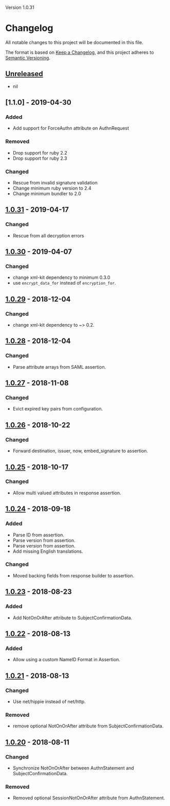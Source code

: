 Version 1.0.31

# Changelog
All notable changes to this project will be documented in this file.

The format is based on [Keep a Changelog](https://keepachangelog.com/en/1.0.0/),
and this project adheres to [Semantic Versioning](https://semver.org/spec/v2.0.0.html).

## [Unreleased]
- nil

## [1.1.0] - 2019-04-30
### Added
- Add support for ForceAuthn attribute on AuthnRequest

### Removed
- Drop support for ruby 2.2
- Drop support for ruby 2.3

### Changed
- Rescue from invalid signature validation
- Change minimum ruby version to 2.4
- Change minimum bundler to 2.0

## [1.0.31] - 2019-04-17
### Changed
- Rescue from all decryption errors

## [1.0.30] - 2019-04-07
### Changed
- change xml-kit dependency to minimum 0.3.0
- use `encrypt_data_for` instead of `encryption_for`.

## [1.0.29] - 2018-12-04
### Changed
- change xml-kit dependency to ~> 0.2.

## [1.0.28] - 2018-12-04
### Changed
- Parse attribute arrays from SAML assertion.

## [1.0.27] - 2018-11-08
### Changed
- Evict expired key pairs from configuration.

## [1.0.26] - 2018-10-22
### Changed
- Forward destination, issuer, now, embed\_signature to assertion.

## [1.0.25] - 2018-10-17
### Changed
- Allow multi valued attributes in response assertion.

## [1.0.24] - 2018-09-18
### Added
- Parse ID from assertion.
- Parse version from assertion.
- Parse version from assertion.
- Add missing English translations.

### Changed
- Moved backing fields from response builder to assertion.

## [1.0.23] - 2018-08-23
### Added
- Add NotOnOrAfter attribute to SubjectConfirmationData.

## [1.0.22] - 2018-08-13
### Added
- Allow using a custom NameID Format in Assertion.

## [1.0.21] - 2018-08-13
### Changed
- Use net/hippie instead of net/http.

### Removed
- remove optional NotOnOrAfter attribute from SubjectConfirmationData.

## [1.0.20] - 2018-08-11
### Changed
- Synchronize NotOnOrAfter between AuthnStatement and SubjectConfirmationData.

### Removed
- Removed optional SessionNotOnOrAfter attribute from AuthnStatement.

[Unreleased]: https://github.com/saml-kit/saml-kit/compare/v1.0.31...HEAD
[1.0.31]: https://github.com/saml-kit/saml-kit/compare/v1.0.30...v1.0.31
[1.0.30]: https://github.com/saml-kit/saml-kit/compare/v1.0.29...v1.0.30
[1.0.29]: https://github.com/saml-kit/saml-kit/compare/v1.0.28...v1.0.29
[1.0.28]: https://github.com/saml-kit/saml-kit/compare/v1.0.27...v1.0.28
[1.0.27]: https://github.com/saml-kit/saml-kit/compare/v1.0.26...v1.0.27
[1.0.26]: https://github.com/saml-kit/saml-kit/compare/v1.0.25...v1.0.26
[1.0.25]: https://github.com/saml-kit/saml-kit/compare/v1.0.24...v1.0.25
[1.0.24]: https://github.com/saml-kit/saml-kit/compare/v1.0.23...v1.0.24
[1.0.23]: https://github.com/saml-kit/saml-kit/compare/v1.0.22...v1.0.23
[1.0.22]: https://github.com/saml-kit/saml-kit/compare/v1.0.21...v1.0.22
[1.0.21]: https://github.com/saml-kit/saml-kit/compare/v1.0.20...v1.0.21
[1.0.20]: https://github.com/saml-kit/saml-kit/compare/v1.0.19...v1.0.20
[1.0.19]: https://github.com/saml-kit/saml-kit/compare/v1.0.18...v1.0.19
[1.0.18]: https://github.com/saml-kit/saml-kit/compare/v1.0.17...v1.0.18
[1.0.17]: https://github.com/saml-kit/saml-kit/compare/v1.0.16...v1.0.17
[1.0.16]: https://github.com/saml-kit/saml-kit/compare/v1.0.15...v1.0.16
[1.0.15]: https://github.com/saml-kit/saml-kit/compare/v1.0.14...v1.0.15
[1.0.14]: https://github.com/saml-kit/saml-kit/compare/v1.0.13...v1.0.14
[1.0.13]: https://github.com/saml-kit/saml-kit/compare/v1.0.12...v1.0.13
[1.0.12]: https://github.com/saml-kit/saml-kit/compare/v1.0.11...v1.0.12
[1.0.11]: https://github.com/saml-kit/saml-kit/compare/v1.0.10...v1.0.11
[1.0.10]: https://github.com/saml-kit/saml-kit/compare/v1.0.9...v1.0.10
[1.0.9]: https://github.com/saml-kit/saml-kit/compare/v1.0.8...v1.0.9
[1.0.8]: https://github.com/saml-kit/saml-kit/compare/v1.0.7...v1.0.8
[1.0.7]: https://github.com/saml-kit/saml-kit/compare/v1.0.6...v1.0.7
[1.0.6]: https://github.com/saml-kit/saml-kit/compare/v1.0.5...v1.0.6
[1.0.5]: https://github.com/saml-kit/saml-kit/compare/v1.0.4...v1.0.5
[1.0.4]: https://github.com/saml-kit/saml-kit/compare/v1.0.3...v1.0.4
[1.0.3]: https://github.com/saml-kit/saml-kit/compare/v1.0.2...v1.0.3
[1.0.2]: https://github.com/saml-kit/saml-kit/compare/v1.0.1...v1.0.2
[1.0.1]: https://github.com/saml-kit/saml-kit/compare/v1.0.0...v1.0.1
[1.0.0]: https://github.com/saml-kit/saml-kit/compare/v0.3.6...v1.0.0
[0.3.6]: https://github.com/saml-kit/saml-kit/compare/v0.3.5...v0.3.6
[0.3.5]: https://github.com/saml-kit/saml-kit/compare/v0.3.4...v0.3.5
[0.3.4]: https://github.com/saml-kit/saml-kit/compare/v0.3.3...v0.3.4
[0.3.3]: https://github.com/saml-kit/saml-kit/compare/v0.3.2...v0.3.3
[0.3.2]: https://github.com/saml-kit/saml-kit/compare/v0.3.1...v0.3.2
[0.3.1]: https://github.com/saml-kit/saml-kit/compare/v0.3.0...v0.3.1
[0.3.0]: https://github.com/saml-kit/saml-kit/compare/v0.2.18...v0.3.0
[0.2.18]: https://github.com/saml-kit/saml-kit/compare/v0.2.17...v0.2.18
[0.2.17]: https://github.com/saml-kit/saml-kit/compare/v0.2.16...v0.2.17
[0.2.16]: https://github.com/saml-kit/saml-kit/compare/v0.2.15...v0.2.16
[0.2.15]: https://github.com/saml-kit/saml-kit/compare/v0.2.14...v0.2.15
[0.2.14]: https://github.com/saml-kit/saml-kit/compare/v0.2.13...v0.2.14
[0.2.13]: https://github.com/saml-kit/saml-kit/compare/v0.2.12...v0.2.13
[0.2.12]: https://github.com/saml-kit/saml-kit/compare/v0.2.11...v0.2.12
[0.2.11]: https://github.com/saml-kit/saml-kit/compare/v0.2.10...v0.2.11
[0.2.10]: https://github.com/saml-kit/saml-kit/compare/v0.2.9...v0.2.10
[0.2.9]: https://github.com/saml-kit/saml-kit/compare/v0.2.8...v0.2.9
[0.2.8]: https://github.com/saml-kit/saml-kit/compare/v0.2.7...v0.2.8
[0.2.7]: https://github.com/saml-kit/saml-kit/compare/v0.2.6...v0.2.7
[0.2.6]: https://github.com/saml-kit/saml-kit/compare/v0.2.5...v0.2.6
[0.2.5]: https://github.com/saml-kit/saml-kit/compare/v0.2.4...v0.2.5
[0.2.4]: https://github.com/saml-kit/saml-kit/compare/v0.2.3...v0.2.4
[0.2.3]: https://github.com/saml-kit/saml-kit/compare/v0.2.2...v0.2.3
[0.2.2]: https://github.com/saml-kit/saml-kit/compare/v0.2.1...v0.2.2
[0.2.1]: https://github.com/saml-kit/saml-kit/compare/v0.1.0...v0.2.1

